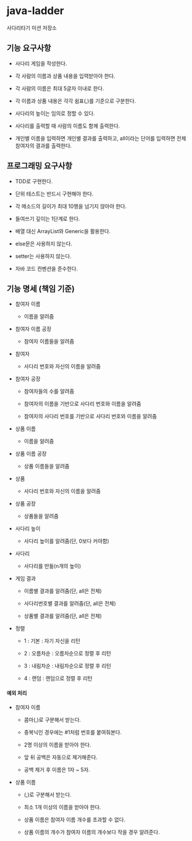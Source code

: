 # java-ladder
사다리타기 미션 저장소

## 기능 요구사항

- 사다리 게임을 작성한다.

- 각 사람의 이름과 상품 내용을 입력받아야 한다.

- 각 사람의 이름은 최대 5글자 이내로 한다.

- 각 이름과 상품 내용은 각각 쉼표(,)를 기준으로 구분한다.

- 사다리의 높이는 임의로 정할 수 있다.

- 사다리를 출력할 때 사람의 이름도 함께 출력한다.

- 개인별 이름을 입력하면 개인별 결과를 출력하고, all이라는 단어를 입력하면 전체 참여자의 결과를 출력한다.

## 프로그래밍 요구사항

- TDD로 구현한다.

- 단위 테스트는 반드시 구현해야 한다.

- 각 메소드의 길이가 최대 10행을 넘기지 않아야 한다.

- 들여쓰기 깊이는 1단계로 한다.

- 배열 대신 ArrayList와 Generic을 활용한다.

- else문은 사용하지 않는다.

- setter는 사용하지 않는다.

- 자바 코드 컨벤션을 준수한다.

## 기능 명세 (책임 기준)

- 참여자 이름

  - 이름을 알려줌
  
- 참여자 이름 공장

  - 참여자 이름들을 알려줌
  
- 참여자

  - 사다리 번호와 자신의 이름을 알려줌
  
- 참여자 공장
  
  - 참여자들의 수를 알려줌

  - 참여자의 이름을 기반으로 사다리 번호와 이름을 알려줌
  
  - 참여자의 사다리 번호를 기반으로 사다리 번호와 이름을 알려줌

- 상품 이름

  - 이름을 알려줌
  
- 상품 이름 공장

  - 상품 이름들을 알려줌
  
- 상품

  - 사다리 번호와 자신의 이름을 알려줌

- 상품 공장

  - 상품들을 알려줌
  
- 사다리 높이

  - 사다리 높이를 알려줌(단, 0보다 커야함)

- 사다리

  - 사다리를 만듦(n개의 높이)
    
- 게임 결과

  - 이름별 결과를 알려줌(단, all은 전체)
  
  - 사다리번호별 결과를 알려줌(단, all은 전체)
  
  - 상품별 결과를 알려줌(단, all은 전체)
  
- 정렬

  - 1 : 기본 : 자기 자신을 리턴
  
  - 2 : 오름차순 : 오름차순으로 정렬 후 리턴
  
  - 3 : 내림차순 : 내림차순으로 정렬 후 리턴
  
  - 4 : 랜덤 : 랜덤으로 정렬 후 리턴

#### 예외 처리

- 참여자 이름
 
  - 콤마(,)로 구분해서 받는다. 

  - 중복닉인 경우에는 #1처럼 번호를 붙여줘본다.
  
  - 2명 이상의 이름을 받아야 한다.
  
  - 앞 뒤 공백은 자동으로 제거해준다.
  
  - 공백 제거 후 이름은 1자 ~ 5자.
  
- 상품 이름
 
  - (,)로 구분해서 받는다.
  
  - 최소 1개 이상의 이름을 받아야 한다.

  - 상품 이름은 참여자 이름 개수를 초과할 수 없다.
  
  - 상품 이름의 개수가 참여자 이름의 개수보다 작을 경우 알려준다.
